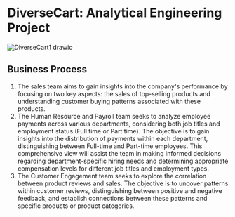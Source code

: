 # DiverseCart: Analytical Engineering Project
![DiverseCart1 drawio](https://github.com/khedekarpratik0337/DiverseCart/assets/105503399/4d0b9cc2-c1ab-497a-994b-949e64562589)

## Business Process
1) The sales team aims to gain insights into the company's performance by focusing on two key aspects: the sales of top-selling products and understanding customer buying patterns associated with these products.
2) The Human Resource and Payroll team seeks to analyze employee payments across various departments, considering both job titles and employment status (Full time or Part time). The objective is to gain insights into the distribution of payments within each department, distinguishing between Full-time and Part-time employees. This comprehensive view will assist the team in making informed decisions regarding department-specific hiring needs and determining appropriate compensation levels for different job titles and employment types.
3) The Customer Engagement team seeks to explore the correlation between product reviews and sales. The objective is to uncover patterns within customer reviews, distinguishing between positive and negative feedback, and establish connections between these patterns and specific products or product categories.
